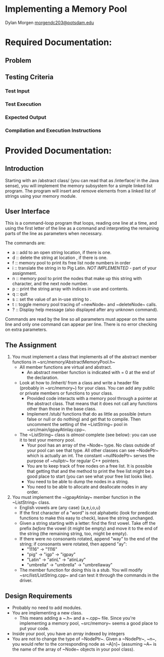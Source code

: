 # Implementing a Memory Pool
Dylan Morgen
morgendc203@potsdam.edu

# Required Documentation:

## Problem

## Testing Criteria

### Test Input

### Test Execution

### Expected Output

### Compilation and Execution Instructions

 
 
# Provided Documentation: 

## Introduction 
Starting with an /abstract class/ (you can read that as /interface/ in the Java sense), you will implement the memory subsystem for a simple linked list program. The program will insert and remove elements from a linked list of strings using your memory module.

## User Interface
This is a command-loop program that loops, reading one line at a time, and using the first letter of the line as a command and interpreting the remaining parts of the line as parameters when necessary.

The commands are:
- a <str> :: add <str> to an open string location, if there is one.
- d <ndx> :: delete the string at location <ndx>, if there is one.
- f :: memory pool to print its free list node numbers in order
- i <ndx> :: translate the string in <ndx> to Pig Latin. *NOT IMPLEMENTED* - part of your assignment.
- n <ndx> :: memory pool to print the nodes that make up this string with character, and the next node number.
- p :: print the string array with indices in use and contents.
- q :: quit
- s <ndx> <str> :: set the value of an in-use string to <str>.
- t :: toggle memory pool tracing of ~newNode~ and ~deleteNode~ calls.
- ? :: Display help message (also displayed after any unknown command).

Commands are read by the line so all parameters must appear on the same line and only one command can appear per line. There is no error checking on extra parameters.

## The Assignment
1. You must implement a class that implements all of the abstract member functions in ~src/memory/AbstractMemoryPool.h~
   - All member functions are virtual and abstract.
     - An abstract member function is indicated with = 0 at the end of the declaration.
   - Look at how to /inherit/ from a class and write a header file (probably in ~src/memory~) for your class. You can add any public or private members or functions to your class.
     - Provided code interacts with a memory pool through a pointer at the abstract class. That means that it does not call any functions other than those in the base class.
     - Implement /stub/ functions that do as little as possible (return false or null or do nothing) and get that to compile. Then uncomment the setting of the ~ListString~ pool in ~src/main/igpayAtinlay.cpp~.
   - The ~ListString~ class is *almost* complete (see below): you can use it to test your memory pool.
     - Your pool has an array of the ~Node~ type. No class outside of your pool can see that type. All other classes can see ~NodePtr~ which is actually an int. The constant ~nullNodePtr~ serves the purpose of ~nullptr~ for regular C++ pointers.
     - You are to keep track of free nodes on a free list. It is possible that getting that and the method to print the free list might be a good place to start (you can see what your free list looks like).
     - You need to be able to dump the nodes in a string.
     - You need to be able to allocate and deallocate nodes in any order.
2. You must implement the ~igpayAtinlay~ member function in the ~ListString~ class.
   - English vowels are (any case) {a,e,i,o,u}
   - If the first character of a "word" is not alphabetic (look for predicate functions to make this easy to check), leave the string unchanged.
   - Given a string starting with a letter: find the first vowel. Take off the prefix *before* the vowel (it might be empty) and move it to the end of the string (the remaining string, too, might be empty).
   - If there were no consonants rotated, append "way" to the end of the string; if consonants were rotated, then append "ay":
     - "1116" -> "1116"
     - "pig" -> "igp" -> "igpay"
     - "Latin" -> "atinL" -> "atinLay"
     - "umbrella" -> "umbrella" -> "umbrellaway"
   - The member function for doing this is a stub. You will modify ~src/list/ListString.cpp~ and can test it through the commands in the driver.

## Design Requirements
* Probably no need to add modules.
* You are implementing a new class.
    * This means adding a ~.h~ and a ~.cpp~ file. Since you're implementing a memory pool, ~src/memory~ seems a good place to put your code.
* Inside your pool, you have an *array* indexed by integers
* You are not to change the type of ~NodePtr~. Given a ~NodePtr~, ~n~, you would refer to the corresponding node as ~A[n]~ (assuming ~A~ is the name of the array of ~Node~ objects in your pool class).